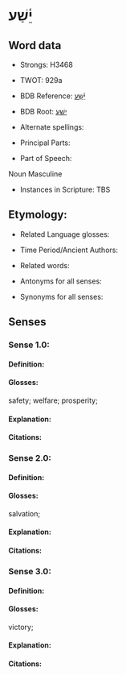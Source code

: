 # יֵ֫שַׁע

<!-- Status: S2="NeedsEdits" -->
<!-- Lexica used for edits:   -->

## Word data

* Strongs: H3468

* TWOT: 929a

* BDB Reference: [יֵ֫שַׁע](rc://en/bdb/dict/j.dy.ab)

* BDB Root: [ישׁע](rc://en/bdb/dict/j.dy.aa)

* Alternate spellings:

* Principal Parts:

* Part of Speech:

Noun Masculine

* Instances in Scripture: TBS

## Etymology:

* Related Language glosses:

* Time Period/Ancient Authors:

* Related words:

* Antonyms for all senses:

* Synonyms for all senses:

## Senses

### Sense 1.0:

#### Definition:

#### Glosses:

safety; welfare; prosperity; 

#### Explanation:

#### Citations:



### Sense 2.0:

#### Definition:

#### Glosses:

salvation; 

#### Explanation:

#### Citations:



### Sense 3.0:

#### Definition:

#### Glosses:

victory; 

#### Explanation:

#### Citations:



